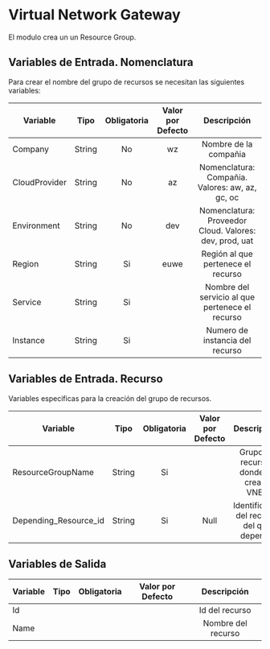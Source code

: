 # Virtual Network Gateway
El modulo crea un un Resource Group.

## Variables de Entrada. Nomenclatura
Para crear el nombre del grupo de recursos se necesitan las siguientes variables:

|Variable           |Tipo   |Obligatoria    |Valor por Defecto  |Descripción                                                    |
|-------------------|:-----:|:-------------:|:-----------------:|:-------------------------------------------------------------:|
|Company            |String |No             |wz                 |Nombre de la compañia                                          |
|CloudProvider      |String |No             |az                 |Nomenclatura: Compañia. Valores: aw, az, gc, oc                |
|Environment        |String |No             |dev                |Nomenclatura: Proveedor Cloud. Valores: dev, prod, uat         |
|Region             |String |Si             |euwe               |Región al que pertenece el recurso                             |
|Service            |String |Si             |                   |Nombre del servicio al que pertenece el recurso                |
|Instance           |String |Si             |                   |Numero de instancia del recurso                                |


## Variables de Entrada. Recurso
Variables especificas para la creación del grupo de recursos.

|Variable                      |Tipo   |Obligatoria |Valor por Defecto  |Descripción                                                    |
|------------------------------|:-----:|:----------:|:-----------------:|:-------------------------------------------------------------:|
|ResourceGroupName             |String |Si          |                   |Grupo de recursos donde se crea la VNET                        |
|Depending_Resource_id         |String |Si          |Null               |Identificador del recurso del que depende                      |

## Variables de Salida

|Variable              |Tipo   |Obligatoria    |Valor por Defecto  |Descripción                                                    |
|----------------------|:-----:|:-------------:|:-----------------:|:-------------------------------------------------------------:|
|Id                    |       |               |                   |Id del recurso                                                 |
|Name                  |       |               |                   |Nombre del recurso                                             |
